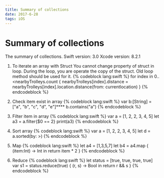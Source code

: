 ```yaml
---
title: Summary of collections
date: 2017-6-28
tags: iOS
---
```


# Summary of collections

The summary of collections. 
Swift version: 3.0
Xcode version: 8.2.1

1. To iterate an array with Struct
  You cannot change property of struct in loop. During the loop, you are operate the copy of the struct. Old loop method should be used for it. 
  {% codeblock lang:swift %}
    for index in 0..<nearbyTrolleys.count {
        nearbyTrolleys[index].distance = nearbyTrolleys[index].location.distance(from: currentlocation)
    }
  {% endcodeblock %}

2. Check item exist in array
  {% codeblock lang:swift %}
    var b:[String] = ["a", "b", "c", "d", "e"]****
    b.contains("a")
  {% endcodeblock %}

3. Filter item in array
  {% codeblock lang:swift %}
    var a = [1, 2, 2, 3, 4, 5]
    let a3 = a.filter{$0 == 2}
    print(a3)
  {% endcodeblock %}

4. Sort array
  {% codeblock lang:swift %}
    var a = [1, 2, 2, 3, 4, 5]
    let d = a.sorted(by: >)
  {% endcodeblock %}

5. Map 
  {% codeblock lang:swift %}
    let a4 = [1,3,5,7]
    let b4 = a4.map { (item:Int) -> Int in
        return item * 2
    }
  {% endcodeblock %}

6. Reduce
  {% codeblock lang:swift %}
  let status = [true, true, true, true]
  var s1 = status.reduce(true) { (r, s) -> Bool in
    return r && s
  }
  {% endcodeblock %}
